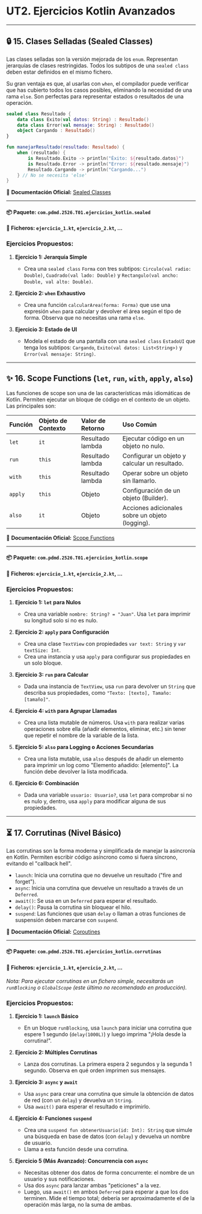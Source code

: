 # UT2. Ejercicios Kotlin Avanzados
---

## 🔒 15. Clases Selladas (Sealed Classes)

Las clases selladas son la versión mejorada de los `enum`. Representan jerarquías de clases restringidas. Todos los subtipos de una `sealed class` deben estar definidos en el mismo fichero.

Su gran ventaja es que, al usarlas con `when`, el compilador puede verificar que has cubierto todos los casos posibles, eliminando la necesidad de una rama `else`. Son perfectas para representar estados o resultados de una operación.

```kotlin
sealed class Resultado {
    data class Exito(val datos: String) : Resultado()
    data class Error(val mensaje: String) : Resultado()
    object Cargando : Resultado()
}

fun manejarResultado(resultado: Resultado) {
    when (resultado) {
        is Resultado.Exito -> println("Éxito: ${resultado.datos}")
        is Resultado.Error -> println("Error: ${resultado.mensaje}")
        Resultado.Cargando -> println("Cargando...")
    } // No se necesita 'else'
}
```

🔗 **Documentación Oficial:** [Sealed Classes](https://kotlinlang.org/docs/sealed-classes.html)

---

#### 📦 **Paquete:** `com.pdmd.2526.T01.ejercicios_kotlin.sealed`
#### 📝 **Ficheros:** `ejercicio_1.kt`, `ejercicio_2.kt`, ...

### Ejercicios Propuestos:

1.  **Ejercicio 1: Jerarquía Simple**
    *   Crea una `sealed class` `Forma` con tres subtipos: `Circulo(val radio: Double)`, `Cuadrado(val lado: Double)` y `Rectangulo(val ancho: Double, val alto: Double)`.

2.  **Ejercicio 2: `when` Exhaustivo**
    *   Crea una función `calcularArea(forma: Forma)` que use una expresión `when` para calcular y devolver el área según el tipo de forma. Observa que no necesitas una rama `else`.

3.  **Ejercicio 3: Estado de UI**
    *   Modela el estado de una pantalla con una `sealed class` `EstadoUI` que tenga los subtipos: `Cargando`, `Exito(val datos: List<String>)` y `Error(val mensaje: String)`.

---

## ✨ 16. Scope Functions (`let`, `run`, `with`, `apply`, `also`)

Las funciones de scope son una de las características más idiomáticas de Kotlin. Permiten ejecutar un bloque de código en el contexto de un objeto. Las principales son:

| Función | Objeto de Contexto | Valor de Retorno | Uso Común                                    |
| :------ | :----------------- | :--------------- | :------------------------------------------- |
| `let`     | `it`               | Resultado lambda | Ejecutar código en un objeto no nulo.        |
| `run`     | `this`             | Resultado lambda | Configurar un objeto y calcular un resultado.|
| `with`    | `this`             | Resultado lambda | Operar sobre un objeto sin llamarlo.         |
| `apply`   | `this`             | Objeto           | Configuración de un objeto (Builder).        |
| `also`    | `it`               | Objeto           | Acciones adicionales sobre un objeto (logging).|

🔗 **Documentación Oficial:** [Scope Functions](https://kotlinlang.org/docs/scope-functions.html)

---

#### 📦 **Paquete:** `com.pdmd.2526.T01.ejercicios_kotlin.scope`
#### 📝 **Ficheros:** `ejercicio_1.kt`, `ejercicio_2.kt`, ...

### Ejercicios Propuestos:

1.  **Ejercicio 1: `let` para Nulos**
    *   Crea una variable `nombre: String? = "Juan"`. Usa `let` para imprimir su longitud solo si no es nulo.

2.  **Ejercicio 2: `apply` para Configuración**
    *   Crea una clase `TextView` con propiedades `var text: String` y `var textSize: Int`.
    *   Crea una instancia y usa `apply` para configurar sus propiedades en un solo bloque.

3.  **Ejercicio 3: `run` para Calcular**
    *   Dada una instancia de `TextView`, usa `run` para devolver un `String` que describa sus propiedades, como `"Texto: [texto], Tamaño: [tamaño]"`.

4.  **Ejercicio 4: `with` para Agrupar Llamadas**
    *   Crea una lista mutable de números. Usa `with` para realizar varias operaciones sobre ella (añadir elementos, eliminar, etc.) sin tener que repetir el nombre de la variable de la lista.

5.  **Ejercicio 5: `also` para Logging o Acciones Secundarias**
    *   Crea una lista mutable, usa `also` después de añadir un elemento para imprimir un log como "Elemento añadido: [elemento]". La función debe devolver la lista modificada.

6.  **Ejercicio 6: Combinación**
    *   Dada una variable `usuario: Usuario?`, usa `let` para comprobar si no es nulo y, dentro, usa `apply` para modificar alguna de sus propiedades.

---

## ⏳ 17. Corrutinas (Nivel Básico)

Las corrutinas son la forma moderna y simplificada de manejar la asincronía en Kotlin. Permiten escribir código asíncrono como si fuera síncrono, evitando el "callback hell".

*   `launch`: Inicia una corrutina que no devuelve un resultado ("fire and forget").
*   `async`: Inicia una corrutina que devuelve un resultado a través de un `Deferred`.
*   `await()`: Se usa en un `Deferred` para esperar el resultado.
*   `delay()`: Pausa la corrutina sin bloquear el hilo.
*   `suspend`: Las funciones que usan `delay` o llaman a otras funciones de suspensión deben marcarse con `suspend`.

🔗 **Documentación Oficial:** [Coroutines](https://kotlinlang.org/docs/coroutines-overview.html)

---

#### 📦 **Paquete:** `com.pdmd.2526.T01.ejercicios_kotlin.corrutinas`
#### 📝 **Ficheros:** `ejercicio_1.kt`, `ejercicio_2.kt`, ...

*Nota: Para ejecutar corrutinas en un fichero simple, necesitarás un `runBlocking` o `GlobalScope` (este último no recomendado en producción).*

### Ejercicios Propuestos:

1.  **Ejercicio 1: `launch` Básico**
    *   En un bloque `runBlocking`, usa `launch` para iniciar una corrutina que espere 1 segundo (`delay(1000L)`) y luego imprima "¡Hola desde la corrutina!".

2.  **Ejercicio 2: Múltiples Corrutinas**
    *   Lanza dos corrutinas. La primera espera 2 segundos y la segunda 1 segundo. Observa en qué orden imprimen sus mensajes.

3.  **Ejercicio 3: `async` y `await`**
    *   Usa `async` para crear una corrutina que simule la obtención de datos de red (con un `delay`) y devuelva un `String`.
    *   Usa `await()` para esperar el resultado e imprimirlo.

4.  **Ejercicio 4: Funciones `suspend`**
    *   Crea una `suspend fun obtenerUsuario(id: Int): String` que simule una búsqueda en base de datos (con `delay`) y devuelva un nombre de usuario.
    *   Llama a esta función desde una corrutina.

5.  **Ejercicio 5 (Más Avanzado): Concurrencia con `async`**
    *   Necesitas obtener dos datos de forma concurrente: el nombre de un usuario y sus notificaciones.
    *   Usa dos `async` para lanzar ambas "peticiones" a la vez.
    *   Luego, usa `await()` en ambos `Deferred` para esperar a que los dos terminen. Mide el tiempo total; debería ser aproximadamente el de la operación más larga, no la suma de ambas.
